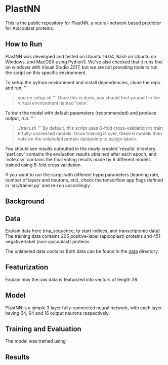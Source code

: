 # PlastNN

This is the public repository for PlastNN, a neural-network based predictor for Apicoplast proteins.

## How to Run
PlastNN was developed and tested on Ubuntu 16.04, Bash on Ubuntu on Windows, and MacOSX using Python3.
We've also checked that it runs fine on windows with Visual Studio 2017, but we are not providing
tools to run the script on this specific environment.

To setup the python environment and install dependencies, clone the repo and run:
'''
> source setup.sh
'''
Once this is done, you should find yourself in the virtual environment named 'venv'.

To train the model with default parameters (recommended) and produce output, run:
'''
> ./train.sh
'''
By default, this script uses 6-fold cross-validation to train 6 fully-connected models.
Once training is over, these 6 models then vote on the unlabeled protein datapoints to assign labels.

You should see results outputted in the newly created 'results' directory. 'perf.csv' contains the evaluation results
obtained after each epoch, and 'vote.csv' contains the final voting results made by 6 different models
trained using 6-fold cross validation.

If you want to run the script with different hyperparameters (learning rate, number of layers and neurons, etc),
check the tensorflow app flags defined in 'src/trainer.py' and re-run accordingly.

## Background

## Data
Explain data here (rna_sequence, tp start indices, and transcriptome data)
The training data contains 205 positive-label (apicoplast) proteins and 451 negative-label (non-apicoplast) proteins.

The unlabeled data contains
Both data can be found in the [data](https://github.com/sjang92/plastNN/tree/master/data) directory.

## Featurization

Explain how the raw data is featurized into vectors of length 28.

## Model

PlastNN is a simple 3 layer fully-connected neural network, with each layer having 64, 64 and 16 output neurons respectively.

## Training and Evaluation

The model was trained using

## Results
